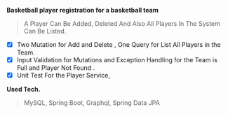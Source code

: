 **Basketball player registration for a basketball team**
> A Player Can Be Added, Deleted And Also All Players In The System Can Be Listed.

- [x] Two Mutation for Add and Delete , One Query for List All Players in the Team.
- [x] Input Validation for Mutations and Exception Handling for the Team is Full and Player Not Found .
- [x] Unit Test For the Player Service,

**Used Tech.**
>MySQL, Spring Boot, Graphql, Spring Data JPA
